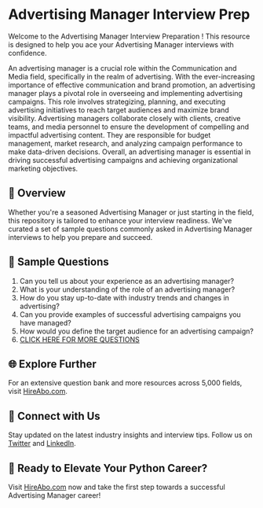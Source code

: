 # Advertising Manager Interview Prep

Welcome to the Advertising Manager Interview Preparation ! This resource is designed to help you ace your Advertising Manager interviews with confidence.

An advertising manager is a crucial role within the Communication and Media field, specifically in the realm of advertising. With the ever-increasing importance of effective communication and brand promotion, an advertising manager plays a pivotal role in overseeing and implementing advertising campaigns. This role involves strategizing, planning, and executing advertising initiatives to reach target audiences and maximize brand visibility. Advertising managers collaborate closely with clients, creative teams, and media personnel to ensure the development of compelling and impactful advertising content. They are responsible for budget management, market research, and analyzing campaign performance to make data-driven decisions. Overall, an advertising manager is essential in driving successful advertising campaigns and achieving organizational marketing objectives.

## 🚀 Overview

Whether you're a seasoned Advertising Manager or just starting in the field, this repository is tailored to enhance your interview readiness. We've curated a set of sample questions commonly asked in Advertising Manager interviews to help you prepare and succeed.

## 📝 Sample Questions

1. Can you tell us about your experience as an advertising manager?
2. What is your understanding of the role of an advertising manager?
3. How do you stay up-to-date with industry trends and changes in advertising?
4. Can you provide examples of successful advertising campaigns you have managed?
5. How would you define the target audience for an advertising campaign?
6. [CLICK HERE FOR MORE QUESTIONS](https://hireabo.com/job/8_3_0/Advertising%20Manager)

## 🌐 Explore Further

For an extensive question bank and more resources across 5,000 fields, visit [HireAbo.com](https://www.hireabo.com).

## 📱 Connect with Us

Stay updated on the latest industry insights and interview tips. Follow us on [Twitter](https://twitter.com/hireabo) and [LinkedIn](https://www.linkedin.com/in/hire-abo-3609972a8/).

## 🚀 Ready to Elevate Your Python Career?

Visit [HireAbo.com](https://www.hireabo.com) now and take the first step towards a successful Advertising Manager career!